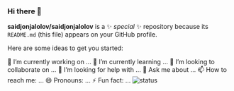 ### Hi there 👋


**saidjonjalolov/saidjonjalolov** is a ✨ _special_ ✨ repository because its `README.md` (this file) appears on your GitHub profile.

Here are some ideas to get you started:

🔭 I’m currently working on ...
🌱 I’m currently learning ...
👯 I’m looking to collaborate on ...
🤔 I’m looking for help with ...
💬 Ask me about ...
📫 How to reach me: ...
😄 Pronouns: ...
⚡ Fun fact: ...
![status](https://github-readme-stats.vercel.app/api?username=saidjonjalolov&show_icons=true&theme=radical)
